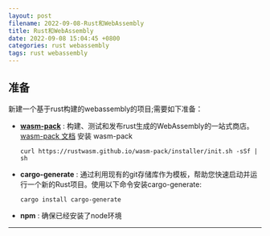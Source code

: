 ```yaml
---
layout: post
filename: 2022-09-08-Rust和WebAssembly
title: Rust和WebAssembly
date: 2022-09-08 15:04:45 +0800
categories: rust webassembly
tags: rust webassembly
---
```


## 准备

新建一个基于rust构建的webassembly的项目;需要如下准备：

- **[wasm-pack][1]** : 构建、测试和发布rust生成的WebAssembly的一站式商店。[wasm-pack 文档][2]
   安装 wasm-pack
   ```shell
   curl https://rustwasm.github.io/wasm-pack/installer/init.sh -sSf | sh
   ```

- **cargo-generate** : 通过利用现有的git存储库作为模板，帮助您快速启动并运行一个新的Rust项目。使用以下命令安装cargo-generate:
  ```shell
  cargo install cargo-generate
  ```

- **npm** : 确保已经安装了node环境




----

[1]: https://rustwasm.github.io/wasm-pack/installer/

[2]: https://rustwasm.github.io/wasm-pack/book/quickstart.html

[3]: https://rustwasm.github.io/docs/book/game-of-life/introduction.html